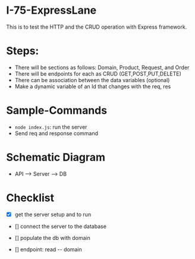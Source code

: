 # I-75-ExpressLane

This is to test the HTTP and the CRUD operation with Express framework.



# Steps:

- There will be sections as follows: Domain, Product, Request, and Order
- There will be endpoints for each as CRUD (GET,POST,PUT,DELETE)
- There can be association between the data variables (optional)
- Make a dynamic variable of an Id that changes with the req, res

# Sample-Commands

- `node index.js`: run the server
-  Send req and response command 

# Schematic Diagram

- API --> Server --> DB

# Checklist

- [x] get the server setup and to run

- [] connect the server to the database

- [] populate the db with domain 

- [] endpoint: read -- domain

